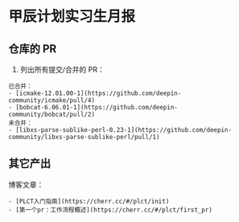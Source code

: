 # 甲辰计划实习生月报

## 仓库的 PR

1. 列出所有提交/合并的 PR：
```
已合并：
- [icmake-12.01.00-1](https://github.com/deepin-community/icmake/pull/4)
- [bobcat-6.06.01-1](https://github.com/deepin-community/bobcat/pull/2)
未合并：
- [libxs-parse-sublike-perl-0.23-1](https://github.com/deepin-community/libxs-parse-sublike-perl/pull/1)
```


## 其它产出

博客文章：

```
- [PLCT入门指南](https://cherr.cc/#/plct/init)
- [第一个pr：工作流程概述](https://cherr.cc/#/plct/first_pr)
```
